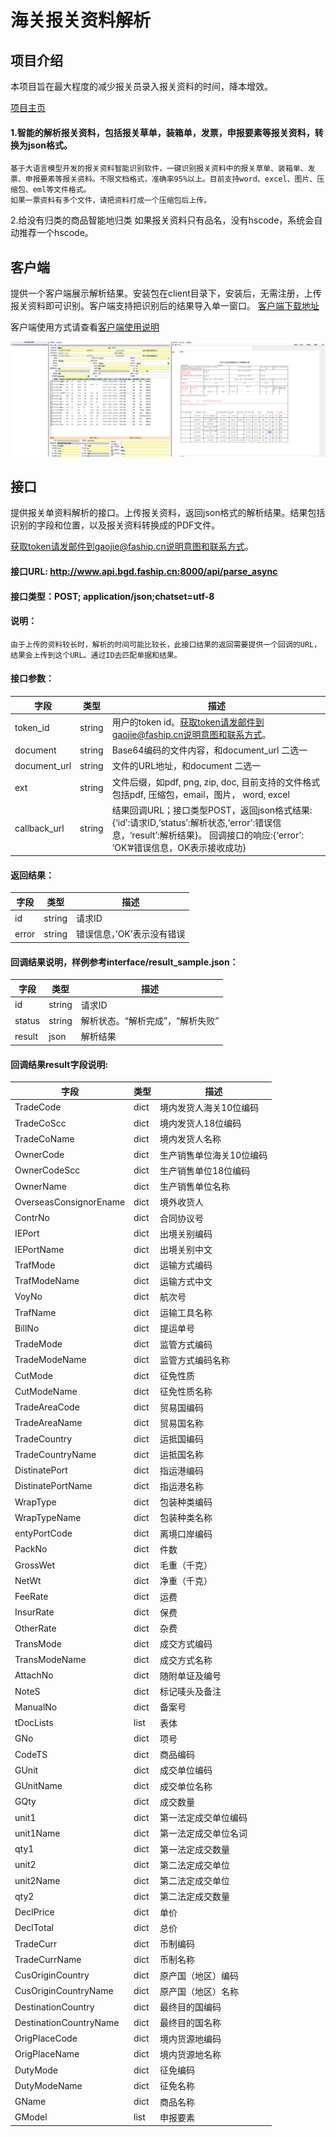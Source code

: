 # 海关报关资料解析
## 项目介绍

本项目旨在最大程度的减少报关员录入报关资料的时间，降本增效。

[项目主页](http://www.bgd.faship.cn)

#### 1.智能的解析报关资料，包括报关草单，装箱单，发票，申报要素等报关资料，转换为json格式。
    基于大语言模型开发的报关资料智能识别软件，一键识别报关资料中的报关草单、装箱单、发票、申报要素等报关资料。不限文档格式，准确率95%以上。目前支持word、excel、图片、压缩包、eml等文件格式。
    如果一票资料有多个文件，请把资料打成一个压缩包后上传。

 2.给没有归类的商品智能地归类
    如果报关资料只有品名，没有hscode，系统会自动推荐一个hscode。


## 客户端
提供一个客户端展示解析结果。安装包在client目录下，安装后，无需注册，上传报关资料即可识别。客户端支持把识别后的结果导入单一窗口。 
[客户端下载地址](http://www.bgd.faship.cn)

客户端使用方式请查看[客户端使用说明](http://www.bgd.faship.cn/how-to)

![Image](https://github.com/faship/baoguandan_parse/blob/main/res/img1.png)

## 接口
提供报关单资料解析的接口。上传报关资料，返回json格式的解析结果。结果包括识别的字段和位置，以及报关资料转换成的PDF文件。

获取token请发邮件到gaojie@faship.cn说明意图和联系方式。

#### 接口URL:  http://www.api.bgd.faship.cn:8000/api/parse_async

#### 接口类型：POST; application/json;chatset=utf-8

#### 说明：

    由于上传的资料较长时，解析的时间可能比较长，此接口结果的返回需要提供一个回调的URL，结果会上传到这个URL。通过ID去匹配单据和结果。

#### 接口参数：

| 字段         | 类型        | 描述    |
| ----------- | ----------- | ------- |
| token_id      | string       |用户的token id。获取token请发邮件到gaojie@faship.cn说明意图和联系方式。 |
| document   | string        | Base64编码的文件内容，和document_url 二选一 |
| document_url   | string        | 文件的URL地址，和document 二选一 |
| ext   | string        | 文件后缀，如pdf, png, zip, doc,  目前支持的文件格式包括pdf, 压缩包，email，图片， word, excel |
| callback_url   | string        |  结果回调URL；接口类型POST，返回json格式结果:{‘id’:请求ID,‘status’:解析状态,‘error’:错误信息，‘result’:解析结果}。 回调接口的响应:{‘error’:  ‘OK’#错误信息，OK表示接收成功}|


#### 返回结果：

| 字段         | 类型        | 描述    |
| ----------- | ----------- | ------- |
|id	|string	|请求ID|
|error|	string|	错误信息，’OK’表示没有错误|


#### 回调结果说明，样例参考interface/result_sample.json：

| 字段         | 类型        | 描述    |
| ----------- | ----------- | ------- |
|id	|string	|请求ID|
|status|	string|	解析状态。“解析完成”，“解析失败”|
|result| json | 解析结果|

#### 回调结果result字段说明:
| 字段         | 类型        | 描述    |
| ----------- | ----------- | ------- |
|     TradeCode| dict |  境内发货人海关10位编码 |
|     TradeCoScc|  dict | 境内发货人18位编码|
|    TradeCoName|  dict | 境内发货人名称|
|    OwnerCode|  dict |生产销售单位海关10位编码|
|    OwnerCodeScc|  dict |生产销售单位18位编码|
|    OwnerName|   dict |生产销售单位名称|
|    OverseasConsignorEname| dict | 境外收货人|
|    ContrNo|  dict |合同协议号| 
|    IEPort|   dict |出境关别编码
|    IEPortName|  dict |出境关别中文
|    TrafMode|  dict |运输方式编码| 
|    TrafModeName|  dict |运输方式中文| 
|    VoyNo|  dict |航次号| 
|    TrafName|  dict |运输工具名称| 
|    BillNo|  dict |提运单号| 
|    TradeMode|  dict |监管方式编码| 
|    TradeModeName|  dict |监管方式编码名称| 
|    CutMode|  dict |征免性质| 
|    CutModeName|  dict |征免性质名称| 
|    TradeAreaCode|  dict |贸易国编码| 
|    TradeAreaName| dict | 贸易国名称| 
|    TradeCountry|  dict |运抵国编码| 
|    TradeCountryName| dict | 运抵国名称| 
|    DistinatePort|  dict | 指运港编码| 
|    DistinatePortName|  dict | 指运港名称| 
|    WrapType|  dict |包装种类编码| 
|    WrapTypeName| dict | 包装种类名称| 
|    entyPortCode| dict | 离境口岸编码| 
|    PackNo|  dict |件数| 
|    GrossWet|  dict |毛重（千克）| 
|    NetWt|  dict |净重（千克）| 
|    FeeRate|  dict |运费| 
|    InsurRate|  dict |保费| 
|    OtherRate|  dict |杂费| 
|    TransMode|  dict |成交方式编码| 
|    TransModeName|  dict |成交方式名称| 
|    AttachNo|  dict |随附单证及编号| 
|    NoteS|  dict |标记唛头及备注| 
|    ManualNo|  dict |备案号| 
|    tDocLists|  list |表体| 
|    GNo|  dict |项号| 
|    CodeTS|  dict |商品编码| 
|    GUnit|  dict |成交单位编码| 
|    GUnitName|  dict |成交单位名称| 
|    GQty|  dict |成交数量| 
|    unit1|  dict |第一法定成交单位编码| 
|    unit1Name|  dict |第一法定成交单位名词| 
|    qty1|  dict |第一法定成交数量| 
|    unit2|  dict |第二法定成交单位| 
|    unit2Name|  dict |第二法定成交单位| 
|    qty2| dict | 第二法定成交数量| 
|    DeclPrice|  dict |单价| 
|    DeclTotal|  dict |总价| 
|    TradeCurr|  dict |币制编码| 
|    TradeCurrName|  dict |币制名称| 
|    CusOriginCountry| dict | 原产国（地区）编码| 
|    CusOriginCountryName|  dict |原产国（地区）名称| 
|    DestinationCountry| dict | 最终目的国编码| 
|    DestinationCountryName| dict | 最终目的国名称| 
|    OrigPlaceCode| dict | 境内货源地编码| 
|    OrigPlaceName| dict | 境内货源地名称| 
|    DutyMode| dict | 征免编码| 
|    DutyModeName| dict | 征免名称| 
|    GName|  dict |商品名称| 
|    GModel| list |申报要素|


